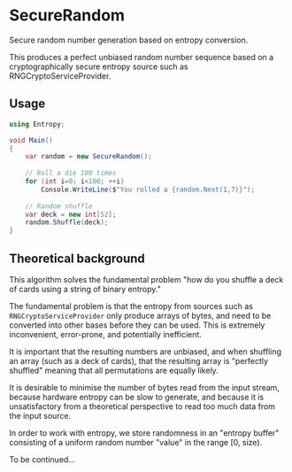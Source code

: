 # SecureRandom
Secure random number generation based on entropy conversion.

This produces a perfect unbiased random number sequence based on a cryptographically
secure entropy source such as RNGCryptoServiceProvider.

## Usage

```cs
using Entropy;

void Main()
{
    var random = new SecureRandom();
    
    // Roll a die 100 times
    for (int i=0; i<100; ++i)
        Console.WriteLine($"You rolled a {random.Next(1,7)}");
    
    // Random shuffle
    var deck = new int[52];
    random.Shuffle(deck);
}
```

## Theoretical background

This algorithm solves the fundamental problem "how do you shuffle a deck of cards using a string of binary entropy."

The fundamental problem is that the entropy from sources such as `RNGCryptoServiceProvider` only produce arrays of bytes,
and need to be converted into other bases before they can be used. This is extremely inconvenient, error-prone, and potentially inefficient.

It is important that the resulting numbers are unbiased, and when shuffling an array (such as a deck of cards), that the resulting array is "perfectly shuffled" meaning that all permutations are equally likely.

It is desirable to minimise the number of bytes read from the input stream, because
hardware entropy can be slow to generate, and because it is unsatisfactory from a theoretical perspective to read too much 
data from the input source.

In order to work with entropy, we store randomness in an "entropy buffer" consisting of a uniform random number "value" in the range [0, size).

To be continued...

